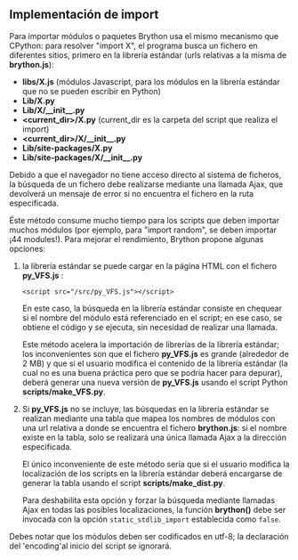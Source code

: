 Implementación de import
------------------------

Para importar módulos o paquetes Brython usa el mismo mecanismo que CPython: para resolver "import X", el programa busca un fichero en diferentes sitios, primero en la librería estándar (urls relativas a la misma de __brython.js__):

- __libs/X.js__ (módulos Javascript, para los módulos en la librería estándar que no se pueden escribir en Python)
- __Lib/X.py__
- __Lib/X/\_\_init\_\_.py__
- __&lt;current\_dir&gt;/X.py__ (current\_dir es la carpeta del script que realiza el import)
- __&lt;current\_dir&gt;/X/\_\_init\_\_.py__
- __Lib/site-packages/X.py__
- __Lib/site-packages/X/\_\_init\_\_.py__

Debido a que el navegador no tiene acceso directo al sistema de ficheros, la búsqueda de un fichero debe realizarse mediante una llamada Ajax, que devolverá un mensaje de error si no encuentra el fichero en la ruta especificada.

Éste método consume mucho tiempo para los scripts que deben importar muchos módulos (por ejemplo, para "import random", se deben importar ¡44 modules!). Para mejorar el rendimiento, Brython propone algunas opciones:

1. la librería estándar se puede cargar en la página HTML con el fichero __py\_VFS.js__ :

   `<script src="/src/py_VFS.js"></script>`

   En este caso, la búsqueda en la librería estándar consiste en chequear si el nombre del módulo está referenciado en el script; en ese caso, se obtiene el código y se ejecuta, sin necesidad de realizar una llamada.

   Este método acelera la importación de librerías de la librería estándar; los inconvenientes son que el fichero __py\_VFS.js__ es grande (alrededor de 2 MB) y que si el usuario modifica el contenido de la librería estándar (la cual no es una buena práctica pero que se podría hacer para depurar), deberá generar una nueva versión de __py\_VFS.js__ usando el script Python __scripts/make\_VFS.py__.

2. Si __py\_VFS.js__ no se incluye, las búsquedas en la librería estándar se realizan mediante una tabla que mapea los nombres de módulos con una url relativa a donde se encuentra el fichero __brython.js__: si el nombre existe en la tabla, solo se realizará una única llamada Ajax a la dirección especificada.

   El único inconveniente de este método sería que si el usuario modifica la localización de los scripts en la librería estándar deberá encargarse de generar la tabla usando el script __scripts/make\_dist.py__.

   Para deshabilita esta opción y forzar la búsqueda mediante llamadas Ajax en todas las posibles localizaciones, la función __brython()__ debe ser invocada con la opción `static_stdlib_import` establecida como `false`.

Debes notar que los módulos deben ser codificados en utf-8; la declaración del 'encoding'al inicio del script se ignorará.

